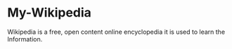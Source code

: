 # My-Wikipedia
Wikipedia is a free, open content online encyclopedia it is used to learn the Information.
